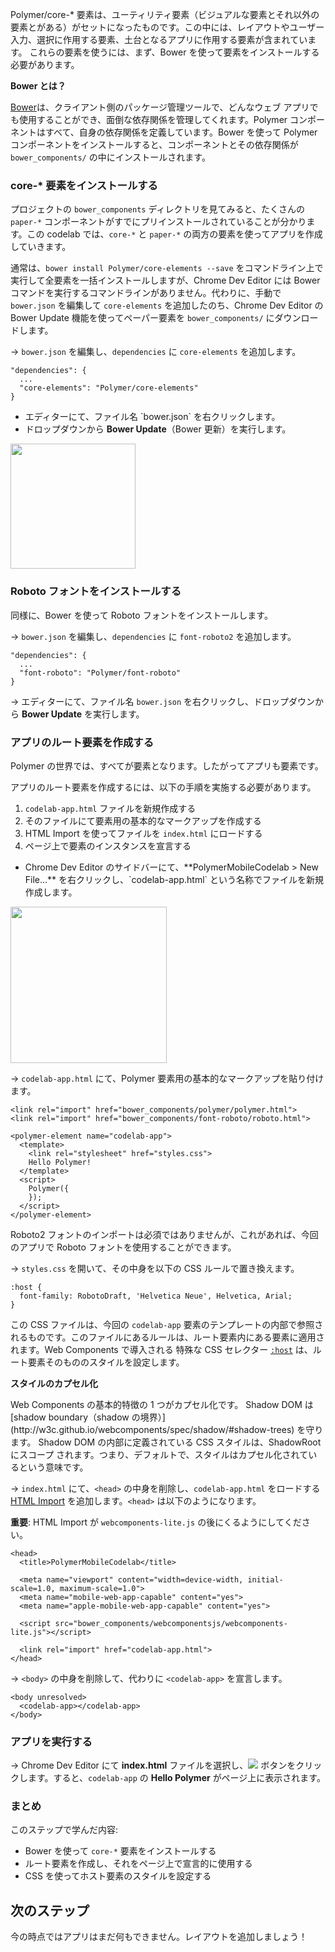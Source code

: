 ﻿<toc-element></toc-element>

Polymer/core-* 要素は、ユーティリティ要素（ビジュアルな要素とそれ以外の要素とがある）がセットになったものです。この中には、レイアウトやユーザー入力、選択に作用する要素、土台となるアプリに作用する要素が含まれています。
これらの要素を使うには、まず、Bower を使って要素をインストールする必要があります。

<aside class="callout">
  <b>Bower とは？</b>
  <p><a href="http://bower.io/">Bower</a>は、クライアント側のパッケージ管理ツールで、どんなウェブ アプリでも使用することができ、面倒な依存関係を管理してくれます。Polymer コンポーネントはすべて、自身の依存関係を定義しています。Bower を使って Polymer コンポーネントをインストールすると、コンポーネントとその依存関係が <code>bower_components/</code> の中にインストールされます。
</p>
</aside>

### core-* 要素をインストールする

プロジェクトの `bower_components` ディレクトリを見てみると、たくさんの `paper-*` コンポーネントがすでにプリインストールされていることが分かります。この codelab では、`core-*` と `paper-*` の両方の要素を使ってアプリを作成していきます。

通常は、`bower install Polymer/core-elements --save` をコマンドライン上で実行して全要素を一括インストールしますが、Chrome Dev Editor には Bower コマンドを実行するコマンドラインがありません。代わりに、手動で `bower.json` を編集して `core-elements` を追加したのち、Chrome Dev Editor の Bower Update 機能を使ってペーパー要素を `bower_components/` にダウンロードします。

&rarr; `bower.json` を編集し、`dependencies` に `core-elements` を追加します。

    "dependencies": {
      ...
      "core-elements": "Polymer/core-elements"
    }

<div class="stepbystep">
  <ul>
    <li>エディターにて、ファイル名 `bower.json` を右クリックします。</li>
    <li>ドロップダウンから <b>Bower Update</b>（Bower 更新）を実行します。</li>
  </ul>
  <div>
    <img src="img/s2-bowerupdate.png" style="height:200px;">
  </div>
</div>

### Roboto フォントをインストールする

同様に、Bower を使って Roboto フォントをインストールします。

&rarr; `bower.json` を編集し、`dependencies` に `font-roboto2` を追加します。

    "dependencies": {
      ...
      "font-roboto": "Polymer/font-roboto"
    }

&rarr; エディターにて、ファイル名 `bower.json` を右クリックし、ドロップダウンから **Bower Update** を実行します。

### アプリのルート要素を作成する

Polymer の世界では、すべてが要素となります。したがってアプリも要素です。

アプリのルート要素を作成するには、以下の手順を実施する必要があります。

1. `codelab-app.html` ファイルを新規作成する
2. そのファイルにて要素用の基本的なマークアップを作成する
3. HTML Import を使ってファイルを `index.html` にロードする
4. ページ上で要素のインスタンスを宣言する

<div class="stepbystep">
  <ul>
    <li>Chrome Dev Editor のサイドバーにて、**PolymerMobileCodelab > New File...** を右クリックし、`codelab-app.html` という名称でファイルを新規作成します。</li>
  </ul>
  <div>
    <img src="img/s2-newfile.png" style="height:250px;">
  </div>
</div>

&rarr; `codelab-app.html` にて、Polymer 要素用の基本的なマークアップを貼り付けます。

    <link rel="import" href="bower_components/polymer/polymer.html">
    <link rel="import" href="bower_components/font-roboto/roboto.html">

    <polymer-element name="codelab-app">
      <template>
        <link rel="stylesheet" href="styles.css">
        Hello Polymer!
      </template>
      <script>
        Polymer({
        });
      </script>
    </polymer-element>

Roboto2 フォントのインポートは必須ではありませんが、これがあれば、今回のアプリで Roboto フォントを使用することができます。

&rarr; `styles.css` を開いて、その中身を以下の CSS ルールで置き換えます。

    :host {
      font-family: RobotoDraft, 'Helvetica Neue', Helvetica, Arial;
    }

この CSS ファイルは、今回の `codelab-app` 要素のテンプレートの内部で参照されるものです。このファイルにあるルールは、ルート要素内にある要素に適用されます。Web Components で導入される 特殊な CSS セレクター [`:host`](http://www.html5rocks.com/en/tutorials/webcomponents/shadowdom-201/#toc-style-host) は、ルート要素そのもののスタイルを設定します。

<aside class="callout">
  <b>スタイルのカプセル化</b>
  <p>Web Components の基本的特徴の 1 つがカプセル化です。
  Shadow DOM は [shadow boundary（shadow の境界）](http://w3c.github.io/webcomponents/spec/shadow/#shadow-trees) を守ります。
  Shadow DOM の内部に定義されている CSS スタイルは、ShadowRoot にスコープ されます。つまり、デフォルトで、スタイルはカプセル化されているという意味です。
  </p>
</aside>


&rarr; `index.html` にて、`<head>` の中身を削除し、`codelab-app.html` をロードする [HTML Import](http://www.polymer-project.org/platform/html-imports.html) を追加します。`<head>` は以下のようになります。

**重要**: HTML Import が `webcomponents-lite.js` の後にくるようにしてください。

    <head>
      <title>PolymerMobileCodelab</title>

      <meta name="viewport" content="width=device-width, initial-scale=1.0, maximum-scale=1.0">
      <meta name="mobile-web-app-capable" content="yes">
      <meta name="apple-mobile-web-app-capable" content="yes">

      <script src="bower_components/webcomponentsjs/webcomponents-lite.js"></script>

      <link rel="import" href="codelab-app.html">
    </head>

&rarr; `<body>` の中身を削除して、代わりに `<codelab-app>` を宣言します。

    <body unresolved>
      <codelab-app></codelab-app>
    </body>


### アプリを実行する

&rarr; Chrome Dev Editor にて **index.html** ファイルを選択し、<img src="img/runbutton.png" class="icon"> ボタンをクリックします。すると、`codelab-app` の **Hello Polymer** がページ上に表示されます。

### まとめ

このステップで学んだ内容:

- Bower を使って `core-*` 要素をインストールする
- ルート要素を作成し、それをページ上で宣言的に使用する
- CSS を使ってホスト要素のスタイルを設定する

## 次のステップ

今の時点ではアプリはまだ何もできません。レイアウトを追加しましょう！
